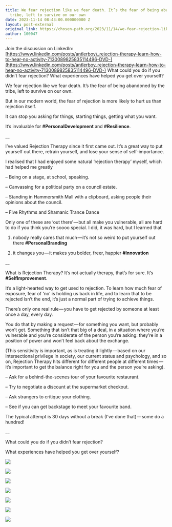 ```yaml
---
title: We fear rejection like we fear death. It’s the fear of being abandoned by the
  tribe, left to survive on our own
date: 2023-11-14 08:43:00.000000000 Z
layout: post-external
original_link: https://chosen-path.org/2023/11/14/we-fear-rejection-like-we-fear-death-its-the-fear-of-being-abandoned-by-the-tribe-left-to-survive-on-our-own/
author: 100047
---
```


Join the discussion on LinkedIn: [https://www.linkedin.com/posts/antlerboy\_rejection-therapy-learn-how-to-hear-no-activity-7130089825835114496-DVD-](https://www.linkedin.com/posts/antlerboy_rejection-therapy-learn-how-to-hear-no-activity-7130089825835114496-DVD-) What could you do if you didn’t fear rejection? What experiences have helped you get over yourself?

We fear rejection like we fear death. It’s the fear of being abandoned by the tribe, left to survive on our own.

But in our modern world, the fear of rejection is more likely to hurt us than rejection itself.

It can stop you asking for things, starting things, getting what you want.

It’s invaluable for  **#PersonalDevelopment**  and  **#Resilience**.

\_\_

I’ve valued Rejection Therapy since it first came out. It’s a great way to put yourself out there, retrain yourself, and lose your sense of self-importance.

I realised that I had enjoyed some natural ‘rejection therapy’ myself, which had helped me greatly

– Being on a stage, at school, speaking.

– Canvassing for a political party on a council estate.

– Standing in Hammersmith Mall with a clipboard, asking people their opinions about the council.

– Five Rhythms and Shamanic Trance Dance

Only one of these are ‘out there’ — but all make you vulnerable, all are hard to do if you think you’re soooo special. I did, it was hard, but I learned that

1) nobody really cares that much — it’s not so weird to put yourself out there  **#PersonalBranding**

2) it changes you — it makes you bolder, freer, happier  **#Innovation**

\_\_

What is Rejection Therapy? It’s not actually therapy, that’s for sure. It’s  **#SelfImprovement**.

It’s a light-hearted way to get used to rejection. To learn how much fear of exposure, fear of ‘no’ is holding us back in life, and to learn that to be rejected isn’t the end, it’s just a normal part of trying to achieve things.

There’s only one real rule — you have to get rejected by someone at least once a day, every day.

You do that by making a request — for something you want, but probably won’t get. Something that isn’t that big of a deal, in a situation where you’re vulnerable and you’re considerate of the person you’re asking: they’re in a position of power and won’t feel back about the exchange.

(This sensitivity is important, as is treating it lightly — based on our intersectional privilege in society, our current status and psychology, and so on, Rejection Therapy hits different for different people at different times — it’s important to get the balance right for you and the person you’re asking).

– Ask for a behind-the-scenes tour of your favourite restaurant.

– Try to negotiate a discount at the supermarket checkout.

– Ask strangers to critique your clothing.

– See if you can get backstage to meet your favourite band.

The typical attempt is 30 days without a break (I’ve done that) — some do a hundred!

\_\_

What could you do if you didn’t fear rejection?

What experiences have helped you get over yourself?

![](https://cdn-images-1.medium.com/max/1600/1*YOuVrHlU0SakkGS7FXFGWA.png)

![](https://cdn-images-1.medium.com/max/1600/1*vXsuShcstAf-2gw3DCckHQ.png)

![](https://cdn-images-1.medium.com/max/1600/1*d9utuwwkpYTtOSlfc6yW1g.png)

![](https://cdn-images-1.medium.com/max/1600/1*K4kiyy2f73Gwq8AoSWv6DA.png)

![](https://cdn-images-1.medium.com/max/1600/1*2oIW9p7im8_yOLjtlFM9ig.png)

![](https://cdn-images-1.medium.com/max/1600/1*q_OarONS3HTpFNVjupT1zQ.png)

![](https://cdn-images-1.medium.com/max/1600/1*UeJqoyKsa3pqTntb-dSGOA.png)
